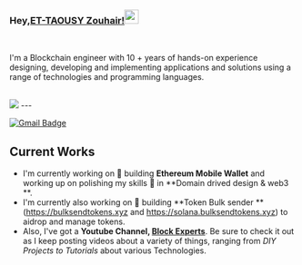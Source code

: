 
### Hey,[ET-TAOUSY Zouhair!](https://www.youtube.com/@blockexperts)<img src="https://media.giphy.com/media/hvRJCLFzcasrR4ia7z/giphy.gif" width="25px">

<br />

I'm a Blockchain engineer with 10 + years of hands-on experience designing, developing and implementing applications and solutions using a range of technologies and programming languages.

<br />
<img src="https://github-readme-stats.vercel.app/api?username=dawar2151&show_icons=true&theme=cobalt" />
---

<br />

[![Gmail Badge](https://img.shields.io/badge/-iblockchain20ez@gmail.com-c14438?style=flat-square&logo=Gmail&logoColor=white&link=mailto:iblockchain20ez@gmail.com)](mailto:iblockchain20ez@gmail.com) 

 
## Current Works
 * I'm currently working on 🔭 building **Ethereum Mobile Wallet** and working up on polishing my skills 🌱 in **Domain drived design & web3 **.
  * I'm currently also working on 🔭 building **Token Bulk sender ** (https://bulksendtokens.xyz and https://solana.bulksendtokens.xyz) to aidrop and manage tokens.
 * Also, I've got a **Youtube Channel, [Block Experts](https://www.youtube.com/@blockexperts)**. Be sure to check it out as I keep posting videos about a variety of things, ranging from *DIY Projects to Tutorials* about various Technologies.
 
